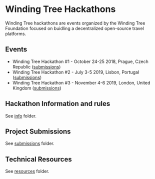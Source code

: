 # Winding Tree Hackathons

Winding Tree hackathons are events organized by the Winding Tree Foundation focused on buidling a decentralized open-source travel platforms.

## Events

- Winding Tree Hackathon #1 - October 24-25 2018, Prague, Czech Republic ([submissions](submissions/2018-prague))
- Winding Tree Hackathon #2 - July 3-5 2019, Lisbon, Portugal ([submissions](submissions/2019-lisbon))
- Winding Tree Hackathon #3 - November 4-6 2019, London, United Kingdom ([submissions](submissions/2019-london))

## Hackathon Information and rules

See [info](https://github.com/windingtree/wt-hackathon/tree/master/info) folder.

## Project Submissions

See [submissions](https://github.com/windingtree/wt-hackathon/tree/master/submissions) folder.

## Technical Resources

See [resources](https://github.com/windingtree/wt-hackathon/tree/master/resources) folder.

